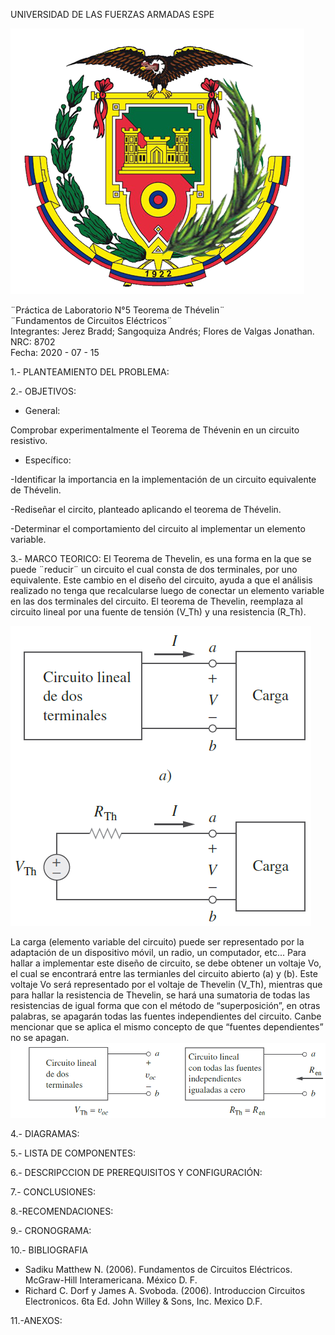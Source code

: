 UNIVERSIDAD DE LAS FUERZAS ARMADAS ESPE

![](https://github.com/BraddJCJ/Informe5_Jerez_Sangoquiza_Zambrano/blob/master/img/Logo_ESPE.png)

¨Práctica de Laboratorio N°5 Teorema de Thévelin¨  
¨Fundamentos de Circuitos Eléctricos¨  
Integrantes: Jerez Bradd; Sangoquiza Andrés; Flores de Valgas Jonathan.  
NRC: 8702   
Fecha: 2020 - 07 - 15  

1.- PLANTEAMIENTO DEL PROBLEMA:

2.- OBJETIVOS:
* General: 

Comprobar experimentalmente el Teorema de Thévenin en un circuito resistivo.
* Específico:

-Identificar la importancia en la implementación de un circuito equivalente de Thévelin.

-Rediseñar el circito, planteado aplicando el teorema de Thévelin.

-Determinar el comportamiento del circuito al implementar un elemento variable. 




3.- MARCO TEORICO:
El Teorema de Thevelin, es una forma en la que se puede ¨reducir¨ un circuito el cual consta de dos terminales, por uno equivalente. Este cambio en el diseño del circuito, ayuda a que el análisis realizado no tenga que recalcularse luego de conectar un elemento variable en las dos terminales del circuito. El teorema de Thevelin, reemplaza al circuito lineal por una fuente de tensión (V_Th) y una resistencia (R_Th). 

![](https://github.com/BraddJCJ/Informe5_Jerez_Sangoquiza_Zambrano/blob/master/img/Fig.1.png)

La carga (elemento variable del circuito) puede ser representado por la adaptación de un dispositivo móvil, un radio, un computador, etc...
Para hallar a implementar este diseño de circuito, se debe obtener un voltaje Vo, el cual se encontrará entre las termianles del circuito abierto (a) y (b). Este voltaje Vo será representado por el voltaje de Thevelin (V_Th), mientras que para hallar la resistencia de Thevelin, se hará una sumatoria de todas las resistencias de igual forma que con el método de “superposición”, en otras palabras, se apagarán todas las fuentes independientes del circuito. Canbe mencionar que se aplica el mismo concepto de que “fuentes dependientes” no se apagan.
![](https://github.com/BraddJCJ/Informe5_Jerez_Sangoquiza_Zambrano/blob/master/img/Sadiku%203%20Ed.pdf%20-%20Adobe%20Acrobat%20Reader%20DC%2014_07_2020%2019_43_00.png)


4.- DIAGRAMAS:

5.- LISTA DE COMPONENTES: 

6.-  DESCRIPCCION DE PREREQUISITOS Y CONFIGURACIÓN:
 
7.- CONCLUSIONES:
 
8.-RECOMENDACIONES:
 
9.- CRONOGRAMA:
 
10.- BIBLIOGRAFIA
 
 - Sadiku Matthew N. (2006). Fundamentos de Circuitos Eléctricos. McGraw-Hill Interamericana. México D. F.
-  Richard C. Dorf y James A. Svoboda. (2006). Introduccion Circuitos Electronicos. 6ta Ed. John Willey & Sons, Inc. Mexico D.F.

 11.-ANEXOS:
 
